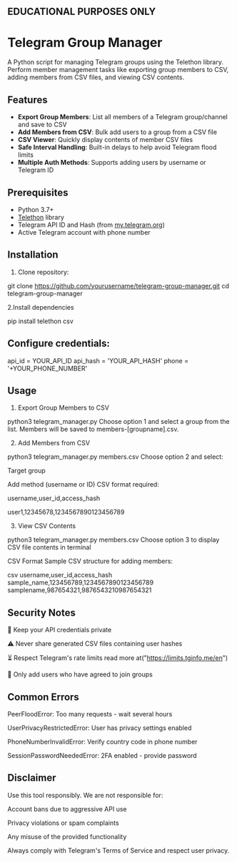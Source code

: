 ## EDUCATIONAL PURPOSES ONLY

# Telegram Group Manager

A Python script for managing Telegram groups using the Telethon library. Perform member management tasks like exporting group members to CSV, adding members from CSV files, and viewing CSV contents.

## Features

- **Export Group Members**: List all members of a Telegram group/channel and save to CSV
- **Add Members from CSV**: Bulk add users to a group from a CSV file 
- **CSV Viewer**: Quickly display contents of member CSV files
- **Safe Interval Handling**: Built-in delays to help avoid Telegram flood limits
- **Multiple Auth Methods**: Supports adding users by username or Telegram ID

## Prerequisites

- Python 3.7+
- [Telethon](https://docs.telethon.dev/) library
- Telegram API ID and Hash (from [my.telegram.org](https://my.telegram.org))
- Active Telegram account with phone number

## Installation

1. Clone repository:

git clone https://github.com/yourusername/telegram-group-manager.git
cd telegram-group-manager

2.Install dependencies

pip install telethon csv


## Configure credentials:

api_id = YOUR_API_ID
api_hash = 'YOUR_API_HASH'
phone = '+YOUR_PHONE_NUMBER'



## Usage

1. Export Group Members to CSV

python3 telegram_manager.py
Choose option 1 and select a group from the list. Members will be saved to members-[groupname].csv.

2. Add Members from CSV

python3 telegram_manager.py members.csv
Choose option 2 and select:

Target group

Add method (username or ID)
CSV format required:

username,user_id,access_hash

user1,12345678,1234567890123456789

3. View CSV Contents

python3 telegram_manager.py members.csv
Choose option 3 to display CSV file contents in terminal

CSV Format
Sample CSV structure for adding members:

csv
username,user_id,access_hash
sample_name,123456789,1234567890123456789
samplename,987654321,9876543210987654321



## Security Notes


🔐 Keep your API credentials private

⚠️ Never share generated CSV files containing user hashes

⏳ Respect Telegram's rate limits read more at("https://limits.tginfo.me/en")

👥 Only add users who have agreed to join groups


## Common Errors

PeerFloodError: Too many requests - wait several hours

UserPrivacyRestrictedError: User has privacy settings enabled

PhoneNumberInvalidError: Verify country code in phone number

SessionPasswordNeededError: 2FA enabled - provide password

## Disclaimer

Use this tool responsibly. We are not responsible for:

Account bans due to aggressive API use

Privacy violations or spam complaints

Any misuse of the provided functionality

Always comply with Telegram's Terms of Service and respect user privacy.



